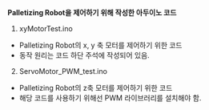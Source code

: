 **Palletizing Robot을 제어하기 위해 작성한 아두이노 코드**<br>
1. xyMotorTest.ino<br>
- Palletizing Robot의 x, y 축 모터를 제어하기 위한 코드<br>
- 동작 원리는 코드 하단 주석에 작성되어 있음.

2. ServoMotor_PWM_test.ino<br>
- Palletizing Robot의 z축 모터를 제어하기 위한 코드<br>
- 해당 코드를 사용하기 위해선 PWM 라이브러리를 설치해야 함.<br>
